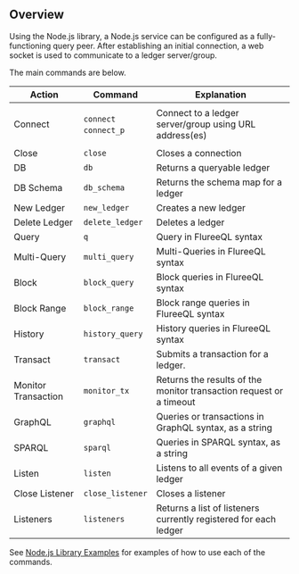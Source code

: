 ## Overview

Using the Node.js library, a Node.js service can be configured as a fully-functioning query peer.  After establishing an initial connection, a web socket is used to communicate to a ledger server/group.  

The main commands are below.

Action | Command | Explanation 
-- | -- | --
Connect | <ul style="list-style-type:none; padding-left: 0;"><li>`connect`</li><li>`connect_p`</li></ul> | Connect to a ledger server/group using URL address(es)
Close | `close` | Closes a connection
DB | `db` | Returns a queryable ledger
DB Schema | `db_schema` | Returns the schema map for a ledger 
New Ledger | `new_ledger` | Creates a new ledger
Delete Ledger | `delete_ledger` | Deletes a ledger
Query | `q` | Query in FlureeQL syntax
Multi-Query | `multi_query` | Multi-Queries in FlureeQL syntax
Block | `block_query` | Block queries in FlureeQL syntax
Block Range | `block_range` | Block range queries in FlureeQL syntax
History |  `history_query`| History queries in FlureeQL syntax
Transact | `transact` | Submits a transaction for a ledger.
Monitor Transaction | `monitor_tx` | Returns the results of the monitor transaction request or a timeout
GraphQL | `graphql` | Queries or transactions in GraphQL syntax, as a string
SPARQL | `sparql` | Queries in SPARQL syntax, as a string
Listen | `listen` | Listens to all events of a given ledger
Close Listener | `close_listener` | Closes a listener
Listeners | `listeners` | Returns a list of listeners currently registered for each ledger


See [Node.js Library Examples](/tools/nodejs/nodejs-examples) for examples of how to use each of the commands.
